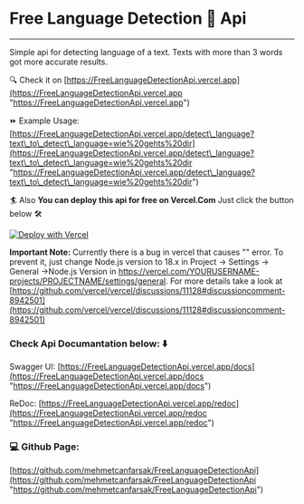 # Free Language Detection 💬 Api
- - -
Simple api for detecting language of a text. Texts with more than 3 words got more accurate results.

🔍 Check it on [https://FreeLanguageDetectionApi.vercel.app](https://FreeLanguageDetectionApi.vercel.app "https://FreeLanguageDetectionApi.vercel.app")  

⏩ Example Usage:  [https://FreeLanguageDetectionApi.vercel.app/detect\_language?text\_to\_detect\_language=wie%20gehts%20dir](https://FreeLanguageDetectionApi.vercel.app/detect\_language?text\_to\_detect\_language=wie%20gehts%20dir "https://FreeLanguageDetectionApi.vercel.app/detect\_language?text\_to\_detect\_language=wie%20gehts%20dir")

🏄 Also **You can deploy this api for free on Vercel.Com** Just click the button below 🛠️


[![Deploy with Vercel](https://vercel.com/button)](https://vercel.com/new/clone?repository-url=https://github.com/mehmetcanfarsak/FreeLanguageDetectionApi)

**Important Note:** Currently there is a bug in vercel that causes "" error. To prevent it, just change Node.js version to 18.x in Project -> Settings -> General ->Node.js Version in https://vercel.com/YOURUSERNAME-projects/PROJECTNAME/settings/general. For more details take a look at [https://github.com/vercel/vercel/discussions/11128#discussioncomment-8942501](https://github.com/vercel/vercel/discussions/11128#discussioncomment-8942501)


### Check Api Documantation below: ⬇️
Swagger UI:  [https://FreeLanguageDetectionApi.vercel.app/docs](https://FreeLanguageDetectionApi.vercel.app/docs "https://FreeLanguageDetectionApi.vercel.app/docs")

ReDoc: [https://FreeLanguageDetectionApi.vercel.app/redoc](https://FreeLanguageDetectionApi.vercel.app/redoc "https://FreeLanguageDetectionApi.vercel.app/redoc")

### 💻 Github Page: 

[https://github.com/mehmetcanfarsak/FreeLanguageDetectionApi](https://github.com/mehmetcanfarsak/FreeLanguageDetectionApi "https://github.com/mehmetcanfarsak/FreeLanguageDetectionApi")